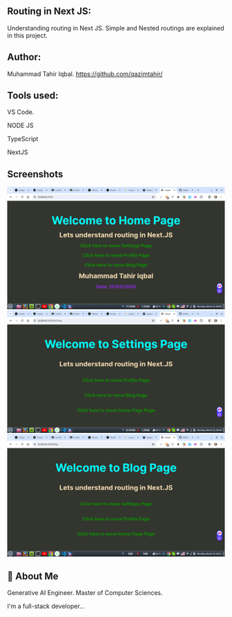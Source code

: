 ## Routing in Next JS:

Understanding routing in Next JS. Simple and Nested routings are explained in this project.

## Author:
Muhammad Tahir Iqbal. 
https://github.com/qazimtahir/

## Tools used:
VS Code.

NODE JS

TypeScript

NextJS

## Screenshots
![App Screenshot](https://github.com/qazimtahir/Q2/blob/main/screenshots/Screenshot%20from%202024-03-25%2000-20-07.png)
![App Screenshot](https://github.com/qazimtahir/Q2/blob/main/screenshots/Screenshot%20from%202024-03-25%2000-20-57.png)
![App Screenshot](https://github.com/qazimtahir/Q2/blob/main/screenshots/Screenshot%20from%202024-03-25%2000-21-34.png)


## 🚀 About Me

Generative AI Engineer.
Master of Computer Sciences.

I'm a full-stack developer...


